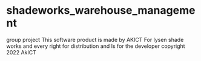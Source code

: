 # shadeworks_warehouse_management
group project
   This software product is made by AKICT
For lysen shade works and every right for distribution and
Is for the developer copyright 2022 AkICT 
